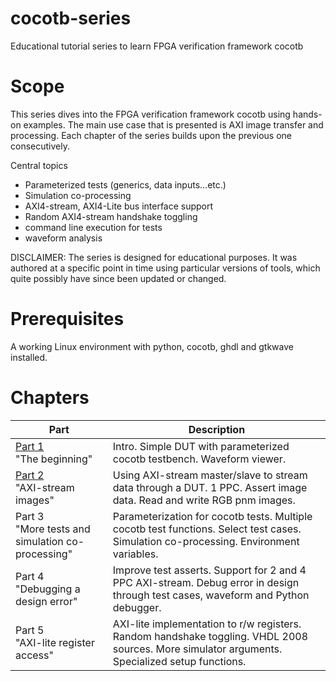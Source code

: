 # cocotb-series

Educational tutorial series to learn FPGA verification framework cocotb

# Scope

This series dives into the FPGA verification framework cocotb using hands-on examples. The main use case that is presented is AXI image transfer and processing. Each chapter of the series builds upon the previous one consecutively. 

Central topics

- Parameterized tests (generics, data inputs...etc.)
- Simulation co-processing
- AXI4-stream, AXI4-Lite bus interface support
- Random AXI4-stream handshake toggling
- command line execution for tests
- waveform analysis

DISCLAIMER: The series is designed for educational purposes. It was authored at a specific point in time using particular versions of tools, which quite possibly have since been updated or changed.

# Prerequisites

A working Linux environment with python, cocotb, ghdl and gtkwave installed.

# Chapters

<div align="center">

| Part    | Description |
| -------- | ------- |
| [Part 1](https://github.com/m-tosch/cocotb-series/tree/main/part1) <br> "The beginning"  | Intro. Simple DUT with parameterized cocotb testbench. Waveform viewer.   |
|[Part 2](https://github.com/m-tosch/cocotb-series/tree/main/part2) <br> "AXI-stream images" |  Using AXI-stream master/slave to stream data through a DUT. 1 PPC. Assert image data. Read and write RGB pnm images.    |
| Part 3 <br> "More tests and simulation co-processing"    |  Parameterization for cocotb tests. Multiple cocotb test functions. Select test cases. Simulation co-processing. Environment variables.   |
| Part 4 <br> "Debugging a design error"    |   Improve test asserts. Support for 2 and 4 PPC AXI-stream. Debug error in design through test cases, waveform and Python debugger.  |
| Part 5 <br> "AXI-lite register access"    |   AXI-lite implementation to r/w registers. Random handshake toggling. VHDL 2008 sources. More simulator arguments. Specialized setup functions.  |

</div>
